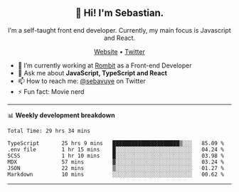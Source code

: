 <h2 align="center">👋 Hi! I'm Sebastian.</h2>
<p align="center">I’m a self-taught front end developer. Currently, my main focus is Javascript and React.</p>
<p align="center">
  <a href="https://sebastianvuye.be">Website</a> •
  <a href="https://twitter.com/sebavuye">Twitter</a>
</p>


- 🔭 I’m currently working at [Rombit](https://rombit.com/) as a Front-end Developer
- 💬 Ask me about **JavaScript, TypeScript and React**
- 📫 How to reach me: [@sebavuye](https://twitter.com/sebavuye) on Twitter
- ⚡ Fun fact: Movie nerd

-------

📊 **Weekly development breakdown**

<!--START_SECTION:waka-->

```text
Total Time: 29 hrs 34 mins

TypeScript       25 hrs 9 mins   █████████████████████▒░░░   85.09 %
.env file        1 hr 15 mins    █░░░░░░░░░░░░░░░░░░░░░░░░   04.24 %
SCSS             1 hr 10 mins    █░░░░░░░░░░░░░░░░░░░░░░░░   03.98 %
MDX              57 mins         ▓░░░░░░░░░░░░░░░░░░░░░░░░   03.24 %
JSON             22 mins         ▒░░░░░░░░░░░░░░░░░░░░░░░░   01.27 %
Markdown         10 mins         ░░░░░░░░░░░░░░░░░░░░░░░░░   00.62 %
```

<!--END_SECTION:waka-->
-------
